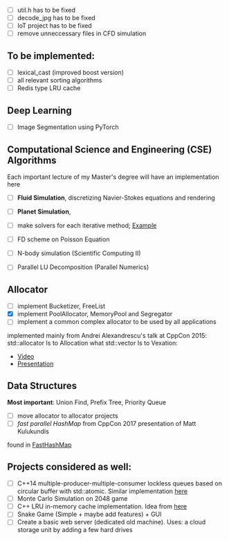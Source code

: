 
- [ ] util.h has to be fixed
- [ ] decode_jpg has to be fixed
- [ ] IoT project has to be fixed
- [ ] remove unneccessary files in CFD simulation

## To be implemented:
- [ ] lexical_cast (improved boost version)
- [ ] all relevant sorting algorithms
- [ ] Redis type LRU cache

## Deep Learning

- [ ] Image Segmentation using PyTorch


## Computational Science and Engineering (CSE) Algorithms
Each important lecture of my Master's degree will have an implementation here

- [ ] **Fluid Simulation**, discretizing Navier-Stokes equations and rendering
- [ ] **Planet Simulation**, 
- [ ] make solvers for each iterative method; [Example](https://math.nist.gov/iml++/)
- [ ] FD scheme on Poisson Equation
- [ ] N-body simulation (Scientific Computing II)
- [ ] Parallel LU Decomposition (Parallel Numerics)


## Allocator

- [ ] implement Bucketizer, FreeList 
- [x] implement PoolAllocator, MemoryPool and Segregator 
- [ ] implement a common complex allocator to be used by all applications

implemented mainly from Andrei Alexandrescu's talk at CppCon 2015: std::allocator Is to Allocation what std::vector Is to Vexation:

- [Video](https://www.youtube.com/watch?v=LIb3L4vKZ7U&t=1991s&ab_channel=CppCon)
- [Presentation](https://github.com/CppCon/CppCon2015/blob/master/Presentations/allocator%20Is%20to%20Allocation%20what%20vector%20Is%20to%20Vexation/allocator%20Is%20to%20Allocation%20what%20vector%20Is%20to%20Vexation%20-%20Andrei%20Alexandrescu%20-%20CppCon%202015.pdf)

## Data Structures

**Most important**: Union Find, Prefix Tree, Priority Queue 

- [ ] move allocator to allocator projects
- [ ] *fast parallel HashMap* from CppCon 2017 presentation of Matt Kulukundis

found in [FastHashMap](FastHashMap)

## Projects considered as well:

- [ ] C++14 multiple-producer-multiple-consumer lockless queues based on circular buffer with std::atomic. Similar implementation [here](https://github.com/max0x7ba/atomic_queue)
- [ ] Monte Carlo Simulation on 2048 game
- [ ] C++ LRU in-memory cache implementation. Idea from [here](https://github.com/warxander/lruc)
- [ ] Snake Game (Simple + maybe add features) + GUI
- [ ] Create a basic web server (dedicated old machine). Uses: a cloud storage unit by adding a few hard drives